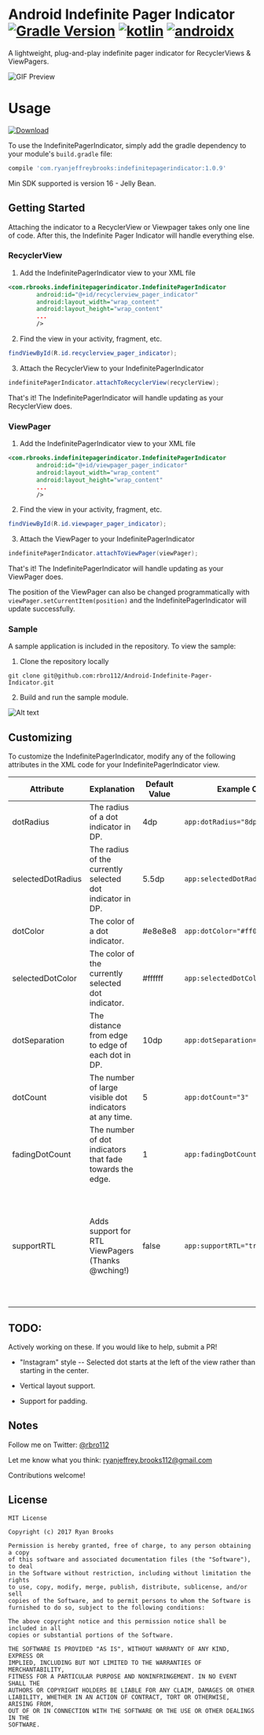 # Android Indefinite Pager Indicator  [![Gradle Version](https://img.shields.io/badge/gradle-4.10.1-green.svg)](https://docs.gradle.org/current/release-notes) [![kotlin](https://img.shields.io/badge/kotlin-1.2.70-green.svg)](https://kotlinlang.org/) [![androidx](https://img.shields.io/badge/androidx-1.0.0--rc02-brightgreen.svg)](https://developer.android.com/topic/libraries/support-library/refactor)

A lightweight, plug-and-play indefinite pager indicator for RecyclerViews &amp; ViewPagers.

![GIF Preview](/readme_assets/preview.gif)

# Usage

 [ ![Download](https://api.bintray.com/packages/rbro112/maven/IndefinitePagerIndicator/images/download.svg?version=1.0.9) ](https://bintray.com/rbro112/maven/IndefinitePagerIndicator/1.0.9/link)

To use the IndefinitePagerIndicator, simply add the gradle dependency to your module's `build.gradle` file:

```groovy
compile 'com.ryanjeffreybrooks:indefinitepagerindicator:1.0.9'
```

Min SDK supported is version 16 - Jelly Bean.

## Getting Started

Attaching the indicator to a RecyclerView or Viewpager takes only one line of code. After this, the Indefinite Pager Indicator will handle everything else.

### RecyclerView

1. Add the IndefinitePagerIndicator view to your XML file

```xml
<com.rbrooks.indefinitepagerindicator.IndefinitePagerIndicator
        android:id="@+id/recyclerview_pager_indicator"
        android:layout_width="wrap_content"
        android:layout_height="wrap_content"
        ... 
        />
```

2. Find the view in your activity, fragment, etc.

```java
findViewById(R.id.recyclerview_pager_indicator);
```

3. Attach the RecyclerView to your IndefinitePagerIndicator

```java
indefinitePagerIndicator.attachToRecyclerView(recyclerView);
```

That's it! The IndefinitePagerIndicator will handle updating as your RecyclerView does.

### ViewPager

1. Add the IndefinitePagerIndicator view to your XML file


```xml
<com.rbrooks.indefinitepagerindicator.IndefinitePagerIndicator
        android:id="@+id/viewpager_pager_indicator"
        android:layout_width="wrap_content"
        android:layout_height="wrap_content"
        ... 
        />
```

2. Find the view in your activity, fragment, etc.
   
```java
findViewById(R.id.viewpager_pager_indicator);
```

3. Attach the ViewPager to your IndefinitePagerIndicator

```java
indefinitePagerIndicator.attachToViewPager(viewPager);
```

That's it! The IndefinitePagerIndicator will handle updating as your ViewPager does.

The position of the ViewPager can also be changed programmatically with `viewPager.setCurrentItem(position)` and the IndefinitePagerIndicator will update successfully.

### Sample

A sample application is included in the repository. To view the sample:

1. Clone the repository locally
```shell
git clone git@github.com:rbro112/Android-Indefinite-Pager-Indicator.git
```

2. Build and run the sample module.

![Alt text](/readme_assets/run_sample.png "run sample")


## Customizing

To customize the IndefinitePagerIndicator, modify any of the following attributes in the XML code for your IndefinitePagerIndicator view.

| Attribute             | Explanation                                               | Default Value | Example Code                     |  Result  |
|-----------------------|-----------------------------------------------------------|---------------|----------------------------------|:--------:|
| dotRadius             | The radius of a dot indicator in DP.                      | 4dp           | `app:dotRadius="8dp"`            |     ![Alt text](/readme_assets/dot_radius_sample.png "dotRadius")     |
| selectedDotRadius     | The radius of the currently selected dot indicator in DP. | 5.5dp         | `app:selectedDotRadius="6dp"`    |     ![Alt text](/readme_assets/selected_dot_radius_sample.png "selectedDotRadius")     |
| dotColor              | The color of a dot indicator.                             | #e8e8e8       | `app:dotColor="#ff0000"`         |     ![Alt text](/readme_assets/dot_color_sample.png "dotColor")     |
| selectedDotColor      | The color of the currently selected dot indicator.        | #ffffff       | `app:selectedDotColor="#ff0000"` |     ![Alt text](/readme_assets/selected_dot_color_sample.png "selectedDotColor")     |
| dotSeparation         | The distance from edge to edge of each dot in DP.         | 10dp          | `app:dotSeparation="16dp"`       |     ![Alt text](/readme_assets/dot_separation_sample.png "dotSeparation")     |
| dotCount              | The number of large visible dot indicators at any time.   | 5             | `app:dotCount="3"`               |     ![Alt text](/readme_assets/dot_count_sample.png "dotCount")     |
| fadingDotCount        | The number of dot indicators that fade towards the edge.  | 1             | `app:fadingDotCount="2"`         |     ![Alt text](/readme_assets/fading_dot_count_sample.png "fadingDotCount")     |
| supportRTL            | Adds support for RTL ViewPagers (Thanks @wching!)         | false         | `app:supportRTL="true"`          |     If current layout mode is RTL, indicator will move from right to left with scrolling. |

## TODO:

Actively working on these. If you would like to help, submit a PR!

- "Instagram" style -- Selected dot starts at the left of the view rather than starting in the center.

- Vertical layout support.

- Support for padding.

## Notes

Follow me on Twitter: [@rbro112](https://twitter.com/rbro112)

Let me know what you think: [ryanjeffrey.brooks112@gmail.com](mailto:ryanjeffrey.brooks112@gmail.com)

Contributions welcome!

## License
```
MIT License

Copyright (c) 2017 Ryan Brooks

Permission is hereby granted, free of charge, to any person obtaining a copy
of this software and associated documentation files (the "Software"), to deal
in the Software without restriction, including without limitation the rights
to use, copy, modify, merge, publish, distribute, sublicense, and/or sell
copies of the Software, and to permit persons to whom the Software is
furnished to do so, subject to the following conditions:

The above copyright notice and this permission notice shall be included in all
copies or substantial portions of the Software.

THE SOFTWARE IS PROVIDED "AS IS", WITHOUT WARRANTY OF ANY KIND, EXPRESS OR
IMPLIED, INCLUDING BUT NOT LIMITED TO THE WARRANTIES OF MERCHANTABILITY,
FITNESS FOR A PARTICULAR PURPOSE AND NONINFRINGEMENT. IN NO EVENT SHALL THE
AUTHORS OR COPYRIGHT HOLDERS BE LIABLE FOR ANY CLAIM, DAMAGES OR OTHER
LIABILITY, WHETHER IN AN ACTION OF CONTRACT, TORT OR OTHERWISE, ARISING FROM,
OUT OF OR IN CONNECTION WITH THE SOFTWARE OR THE USE OR OTHER DEALINGS IN THE
SOFTWARE.
```
